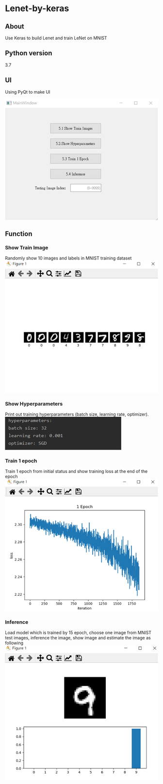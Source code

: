 # Lenet-by-keras
## About
Use Keras to build Lenet and train LeNet on MNIST
## Python version
3.7
## UI
Using PyQt to make UI

![UI](./img/UI.png)
## Function
### Show Train Image
Randomly show 10 images and labels in MNIST training dataset
![label](./img/label.png)
### Show Hyperparameters
Print out training hyperparameters (batch size, learning rate, optimizer). 
![parameters](./img/parameters.png)
### Train 1 epoch 
Train 1 epoch from initial status and show training loss at the end of the epoch
![1_epoch](./img/1_epoch.png)
### Inference
Load model which is trained by 15 epoch, choose one image from MNIST test images, inference the image, show image and estimate the image as following
![reference](./img/reference.png)